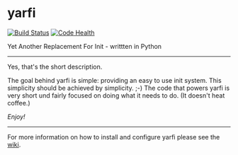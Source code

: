 yarfi
=====

[![Build Status](https://travis-ci.org/YtvwlD/yarfi.svg?branch=singlethread)](https://travis-ci.org/YtvwlD/yarfi)
[![Code Health](https://landscape.io/github/YtvwlD/yarfi/singlethread/landscape.png)](https://landscape.io/github/YtvwlD/yarfi/singlethread)

Yet Another Replacement For Init - writtten in Python

---------------------------------

Yes, that's the short description.

The goal behind yarfi is simple: providing an easy to use init system.
This simplicity should be achieved by simplicity. ;-)
The code that powers yarfi is very short und fairly focused on doing what it needs to do. (It doesn't heat coffee.)

*Enjoy!*

---------------------------------

For more information on how to install and configure yarfi please see the [wiki](https://github.com/YtvwlD/yarfi/wiki).